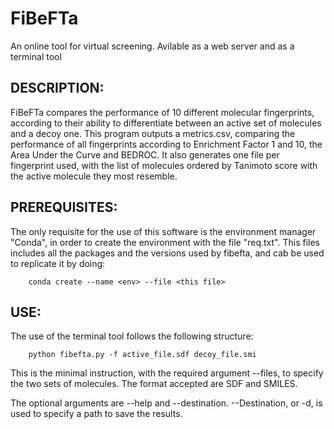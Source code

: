 # FiBeFTa
An online tool for virtual screening. Avilable as a web server and as a terminal tool


## DESCRIPTION:

FiBeFTa compares the performance of 10 different molecular fingerprints, according to their ability to differentiate between an active set of molecules and a decoy one. This program outputs a metrics.csv, comparing the performance of all fingerprints according to Enrichment Factor 1 and 10, the Area Under the Curve and BEDROC. It also generates one file per fingerprint used, with the list of molecules ordered by Tanimoto score with the active molecule they most resemble.


## PREREQUISITES:

The only requisite for the use of this software is the environment manager "Conda", in order to create the environment with the file "req.txt". This files includes all the packages and the versions used by fibefta, and cab be used to replicate it by doing:

		conda create --name <env> --file <this file>


## USE:

The use of the terminal tool follows the following structure:
   
		python fibefta.py -f active_file.sdf decoy_file.smi
  
This is the minimal instruction, with the required argument --files, to specify the two sets of molecules. The format accepted are SDF and SMILES.
  
The optional arguments are --help and --destination. --Destination, or -d, is used to specify a path to save the results.
